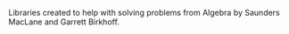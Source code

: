 Libraries created to help with solving problems from Algebra by Saunders MacLane and Garrett Birkhoff.
